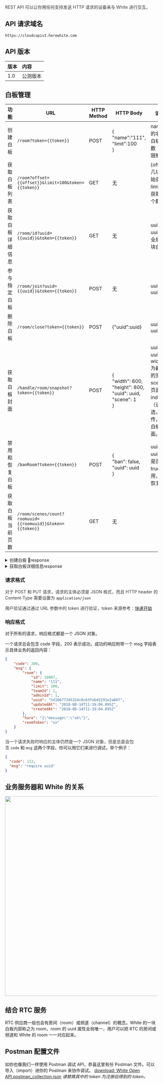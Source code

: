 <span data-type="color" style="color:rgb(51, 51, 51)"><span data-type="background" style="background-color:rgb(255, 255, 255)">REST API 可以让你用任何支持发送 HTTP 请求的设备来与 White 进行交互。</span></span>

## API 请求域名
```plain
https://cloudcapiv3.herewhite.com
```

## API 版本

| 版本 | 内容 |
| :--- | :--- |
| 1.0 | 公测版本 |

## 白板管理

功能 |URL | HTTP Method | HTTP Body | 请求信息 | 返回备注 
----|----|-------------|-----------|----|----
创建白板 | `/room?token={{token}}` | POST | {<br>"name":"111",<br>"limit":100<br>} | name: 白板的名称,limit: 白板上限人数（目前软限制）| response 见表格底部折叠区 
获取白板列表 | `/room?offset={{offset}}&limit=100&token={{token}}` | GET | 无 | {offset} : 第几块白板开始查找。<br>limit: 每次获取白板的个数 | 暂无 
获取白板详细信息 | `/room/id?uuid={{uuid}}&token={{token}}` | GET | 无 | uuid: 白板 uuid ，用于全局确定一块白板 | response 见表格底部折叠区 
参与指定白板 | `/room/join?uuid={{uuid}}&token={{token}}` | POST | 无 | uuid : 白板 uuid | 由于部分历史原因，此 API 变量内容在 url 中，而不是 body 中 
删除白板 | `/room/close?token={{token}}` | POST | {"uuid":uuid} | uuid : 白板 uuid | 暂无 
获取白板封面 | `/handle/room/snapshot?token={{token}}` | POST | {<br>"width": 600,<br>"height": 800,<br>"uuid": uuid,<br>"scene": 1<br>} | uuid: 白板 uuid；width,height 为截取白板的宽高；<br>scene : 截取页面的 index；<br>（该值为可选，如果不传，则返回白板当前页面。） | 正常请求返回一张图片，需要自行保存；当传入scene超出范围时，会返回文本信息，提示超出页面范围 
禁用和恢复白板 | ```/banRoom?token={{token}}``` | POST | {<br/>  "ban": false,<br/>"uuid": uuid <br/>} |uuid: 白板 uuid；ban 是否禁用，true 为禁用，false 为恢复|
获取白板当前页数 | ```/room/scenes/count?roomuuid={{roomuuid}}&token={{token}}``` | GET | 无 ||返回白板当前页数
<details><summary>创建白板 response</summary>

```JSON
{
    "code": 200,
    "msg": {
        "room": {
            "id": 650,
            "name": "console-room",
            "limit": 100,
            "teamId": 1,
            "adminId": 1,
            "mode": "persistent",
            "template": "meeting",
            "region": "cn",
            "uuid": "此处为房间 uuid",
            "updatedAt": "2019-01-15T09:12:05.974Z",
            "createdAt": "2019-01-15T09:12:05.974Z"
        },
        "hare": "{\"uuid\":\"uuid\",\"teamId\":\"1\",\"mode\":\"persistent\",\"region\":\"cn\",\"isBan\":false,\"beginTimestamp\":1547543526200,\"endTimestamp\":1547543526200,\"endFrameId\":0,\"usersMaxCount\":100,\"survivalDuration\":30000,\"chunkFramesCount\":700,\"snapshotIdInterval\":80}",
        "roomToken": "此处为房间 roomToken",
        "code": 201
    }
}
```
</details>
<details><summary>获取白板详细信息response</summary>

```JSON
{
    "code": 200,
    "msg": {
        "id": 11600,
        "teamId": 1,
        "adminId": 1,
        "uuid": "此处为uuid",
        "name": "未命名",
        "limit": 10,
        "current": 0,
        "enable": true,
        "playable": false,
        "videoready": false,
        "mode": null,
        "region": "cn",
        "template": null,
        "createdAt": "2018-08-20T14:57:13.000Z",
        "updatedAt": "2018-08-26T05:56:36.000Z"
    }
}
```
</details>

### 请求格式
<span data-type="color" style="color:rgb(51, 51, 51)"><span data-type="background" style="background-color:rgb(255, 255, 255)">对于 POST 和 PUT 请求，请求的主体必须是 JSON 格式，而且 HTTP header 的 Content-Type 需要设置为 </span></span>`application/json`

<span data-type="color" style="color:rgb(51, 51, 51)"><span data-type="background" style="background-color:rgb(255, 255, 255)">用户验证通过通过 URL 参数中的 token 进行验证，token 来源参考：</span></span>[快速开始](./js_quickstart.md)

### 响应格式
对于所有的请求，响应格式都是一个 JSON 对象。

一个请求总会包含 code 字段，200 表示成功，成功的响应附带一个 msg 字段表示具体业务的返回内容：
```json
{
    "code": 200,
    "msg": {
        "room": {
            "id": 10987,
            "name": "111",
            "limit": 100,
            "teamId": 1,
            "adminId": 1,
            "uuid": "5d10677345324c0cb3febd3291e2a607",
            "updatedAt": "2018-08-14T11:19:04.895Z",
            "createdAt": "2018-08-14T11:19:04.895Z"
        },
        "hare": "{\"message\":\"ok\"}",
        "roomToken": "xx"
    }
}
```

<span data-type="color" style="color:rgb(51, 51, 51)"><span data-type="background" style="background-color:rgb(255, 255, 255)">当一个请求失败时响应的主体仍然是一个 JSON 对象，但是总是会包含 </span></span>`code`<span data-type="color" style="color:rgb(51, 51, 51)"><span data-type="background" style="background-color:rgb(255, 255, 255)"> </span></span>和 `msg`<span data-type="color" style="color:rgb(51, 51, 51)"><span data-type="background" style="background-color:rgb(255, 255, 255)"> </span></span>这两个字段，你可以用它们来进行调试，举个例子：
```json
{
  "code": 112,
  "msg": "require uuid"
}
```

## 业务服务器和 White 的关系
<div id="eiwrfi" data-type="puml" data-display="block" data-align="left" data-src="https://cdn.nlark.com/__puml/c2e1819cdafcd7c0fa9130187da08aee.svg" data-width="656" data-height="300" data-text="%40startuml%0A%0Aautonumber%0A%0A%E5%AE%A2%E6%88%B7%E4%BA%A7%E5%93%81%20-%3E%20%E5%AE%A2%E6%88%B7%E4%B8%9A%E5%8A%A1%E6%9C%8D%E5%8A%A1%3A%20%E5%88%9B%E5%BB%BA%E7%99%BD%E6%9D%BF%0A%0A%E5%AE%A2%E6%88%B7%E4%B8%9A%E5%8A%A1%E6%9C%8D%E5%8A%A1%20-%3E%20White%E4%BA%91%3A%20%E5%88%9B%E5%BB%BA%E7%99%BD%E6%9D%BF%EF%BC%88createRoom%EF%BC%89%0A%0AWhite%E4%BA%91%20--%3E%20%E5%AE%A2%E6%88%B7%E4%B8%9A%E5%8A%A1%E6%9C%8D%E5%8A%A1%3A%20%E8%BF%94%E5%9B%9ERoomToken%E5%92%8Cuuid%0A%0A%E5%AE%A2%E6%88%B7%E4%B8%9A%E5%8A%A1%E6%9C%8D%E5%8A%A1%20-%3E%20%E5%AE%A2%E6%88%B7%E4%B8%9A%E5%8A%A1%E6%95%B0%E6%8D%AE%E5%BA%93%3A%20%E8%AE%B0%E5%BD%95%E7%99%BD%E6%9D%BFuuid%0A%0A%E5%AE%A2%E6%88%B7%E4%B8%9A%E5%8A%A1%E6%9C%8D%E5%8A%A1%20--%3E%20%E5%AE%A2%E6%88%B7%E4%BA%A7%E5%93%81%3A%20%E8%BF%94%E5%9B%9ERoomToken%E5%92%8Cuuid%0A%0A%E5%AE%A2%E6%88%B7%E4%BA%A7%E5%93%81%20-%3E%20WhiteSDK%3A%20%E5%BB%BA%E7%AB%8B%E8%BF%9E%E6%8E%A5%EF%BC%88joinRoom%EF%BC%89%0A%0AWhiteSDK%20-%3E%20White%E4%BA%91%3A%20%E5%BB%BA%E7%AB%8B%E8%BF%9E%E6%8E%A5%0A%0A%40enduml"><img src="https://cdn.nlark.com/__puml/c2e1819cdafcd7c0fa9130187da08aee.svg" width="656"/></div>


## 结合 RTC 服务
RTC 供应商一般也会有房间（room）或频道（channel）的概念。White 的一块白板内部称之为 room，room 的 uuid 属性全局唯一，用户可以把 RTC 的房间或频道和 White 的 room 一一对应起来。

## Postman 配置文件
如你也像我们一样使用 Postman 调试 API，恭喜这里有份 Postman 文件。可以导入（import）进你的 Postman 来协作调试。
[download: White Open API.postman_collection.json](https://sdk.herewhite.com/postman/White%20Open%20API.postman_collection.json  "size:5980")
*请替换其中的 token 为注册后得到的 token。*
